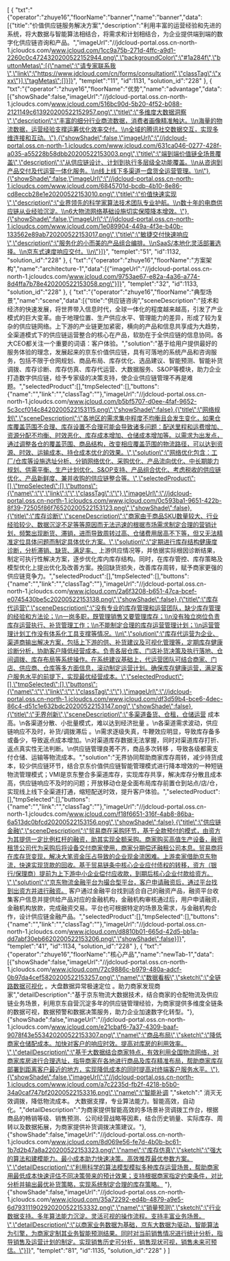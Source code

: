[
	{
		"txt":"{\"operator\":\"zhuye16\",\"floorName\":\"banner\",\"name\":\"banner\",\"data\":[{\"title\":\"价值供应链服务解决方案\",\"description\":\"利用丰富的运营经验和先进的系统，将大数据与智能算法相结合，将需求和计划相结合，为企业提供端到端的数字化供应链咨询和产品。\",\"imageUrl\":\"//jdcloud-portal.oss.cn-north-1.jcloudcs.com/www.jcloud.com/1cc9a75b-271d-4ffc-a9d1-2260c0c4724320200522152944.png\",\"backgroundColor\":\"#1a284f\",\"buttonMetas\":[{\"name\":\"请专家联系我\",\"link\":\"https://www.jdcloud.com/cn/forms/consultation\",\"classTag\":\"xxx\"}],\"tagMetas\":[]}]}",
		"templet":"11",
		"id":1131,
		"solution_id":"228"
	},
	{
		"txt":"{\"operator\":\"zhuye16\",\"floorName\":\"优势\",\"name\":\"advantage\",\"data\":[{\"showShade\":false,\"imageUrl\":\"//jdcloud-portal.oss.cn-north-1.jcloudcs.com/www.jcloud.com/516bc90d-5b20-4f52-b088-2121149c613920200522152957.png\",\"title\":\"多维度大数据洞察\",\"description\":\"丰富的细分行业商流数据，消费者画像精准触达。\\n海量的物流数据，运营经验支撑运筹优化效率交付。\\n全域的腾讯社交数据交互，实现多维连接和互动。\"},{\"showShade\":false,\"imageUrl\":\"//jdcloud-portal.oss.cn-north-1.jcloudcs.com/www.jcloud.com/631ca046-0277-428f-a035-a55228b58dbb20200522153003.png\",\"title\":\"端到端价值链全场景覆盖\",\"description\":\"从供应链设计、计划到执行多层级全功能覆盖。\\n从咨询到产品交付及代运营一体化服务。\\n线上线下多渠道一盘货全运营管理。\\n\"},{\"showShade\":false,\"imageUrl\":\"//jdcloud-portal.oss.cn-north-1.jcloudcs.com/www.jcloud.com/6845701d-bcdb-4b10-8e86-cd8eccb28e1e20200522153010.png\",\"title\":\"价值快速实现\",\"description\":\"业界领先的科学家算法技术团队专业护航。\\n数十年的电商供应链从业经验沉淀。\\n6大物流网络基础设施切实保障降本增效。\"},{\"showShade\":false,\"imageUrl\":\"//jdcloud-portal.oss.cn-north-1.jcloudcs.com/www.jcloud.com/1e089904-449a-4f3e-b40b-133562e89ab720200522153017.png\",\"title\":\"敏捷交付快速响应\",\"description\":\"服务化的小而美的产品组合编排。\\nSaaS/本地化灵活部署选择。\\n京东式速度响应交付。\\n\"}]}",
		"templet":"51",
		"id":1132,
		"solution_id":"228"
	},
	{
		"txt":"{\"operator\":\"zhuye16\",\"floorName\":\"方案架构\",\"name\":\"architecture-1\",\"data\":[{\"imageUrl\":\"//jdcloud-portal.oss.cn-north-1.jcloudcs.com/www.jcloud.com/9753ae67-e82a-4a36-a774-8d4ffa7b78e420200522153058.png\"}]}",
		"templet":"32",
		"id":1133,
		"solution_id":"228"
	},
	{
		"txt":"{\"operator\":\"zhuye16\",\"floorName\":\"典型场景\",\"name\":\"scene\",\"data\":[{\"title\":\"供应链咨询\",\"sceneDescription\":\"技术和经济的快速发展，将世界带入信息时代，全球一体化的程度越来越高，引发了产业模式的巨大变革。由于地理位置、生产供应水平、管理能力的差异，形成了较为复杂的供应链网络。上下游的产业链更加紧密，横向的产品和信息共享成为大趋势，全渠道模式下的供应链运营整合的核心在产品，软肋在于全供应链的信息协同。各大CEO都关注一个重要的词语：客户体验。\",\"solution\":\"基于给用户提供最好的服务体验的理念，发展起来的京东价值供应链，具有可落地的系统产品和咨询服务，包括不限于仓网规划、商品布局、库存优化、选品建议、智能预测、智能补货调拨、库存诊断、库存仿真、库存代运营、大数据服务、S&OP等模块，助力企业打造数字供应链，给予专家级的决策支持，使企业供应链管理不再是难题。\",\"selectedProduct\":[],\"tmpSelected\":[],\"buttons\":{\"name\":\"\",\"link\":\"\",\"classTag\":\"\"},\"imageUrl\":\"//jdcloud-portal.oss.cn-north-1.jcloudcs.com/www.jcloud.com/b5bf5707-d0ee-4faf-9652-5c3ccf014c8420200522153115.png\",\"showShade\":false},{\"title\":\"网络规划\",\"sceneDescription\":\"各地区的需求集中程度不均衡且会发生变化，如果仓库覆盖范围不合理、库存设置不合理可能会导致诸多问题：配送里程和运费增加、资源分配不均衡、时效恶化、库存成本增加、仓储成本增加等。以需求为出发点，通过调整各仓的覆盖范围、商品结构，改变相应覆盖范围的物流路径，可以达到资源、时效、运输成本、持仓成本优化的效果。\",\"solution\":\"网络优化包含：工厂/仓库等设施选址分析、分销网络优化、采购优化、产品流向优化、中长期能力规划、供需平衡、生产计划优化、S&OP支持、产品组合优化、考虑税收的供应链优化、产品新鲜度、兼并收购的供应链整合等。\",\"selectedProduct\":[],\"tmpSelected\":[],\"buttons\":{\"name\":\"\",\"link\":\"\",\"classTag\":\"\"},\"imageUrl\":\"//jdcloud-portal.oss.cn-north-1.jcloudcs.com/www.jcloud.com/0c593ba1-9651-422b-8f39-72505f86f76520200522153123.png\",\"showShade\":false},{\"title\":\"库存诊断\",\"sceneDescription\":\"商家由于商品SKU数量较大、行业经验较少、数据沉淀不足等等原因而无法迅速的根据市场需求制定合理的营销计划，频繁出现断货、滞销，进而导致周转过高、仓储费用居高不下等，但又无法精准定位具体问题而制定具体优化方案。\",\"solution\":\"定期进行库存结构健康度诊断，分析滞销、缺货、满足率、 上游供应情况等，并依据实际根因诊断结果，制定可执行性解决方案，逐步优化库内库存结构。同时，在库存管控、库存策略及模型优化上提出优化及改善方案。挽回缺货损失，改善库存周转，赋予商家更强的供应链竞争力。\",\"selectedProduct\":[],\"tmpSelected\":[],\"buttons\":{\"name\":\"\",\"link\":\"\",\"classTag\":\"\"},\"imageUrl\":\"//jdcloud-portal.oss.cn-north-1.jcloudcs.com/www.jcloud.com/2a6f3208-b651-47ca-bcef-e0745430be5c20200522153138.png\",\"showShade\":false},{\"title\":\"库存代运营\",\"sceneDescription\":\"没有专业的库存管理和运营团队，缺少库存管理的经验和方法论；\\n一岗多职，既管理销售又要管理库存；\\n没有独立岗位负责库存运营执行、补货管理工作；\\n不能制定合理的库存运营管理计划；\\n运营管理计划工作没有体系化工具支撑等情况。\\n\",\"solution\":\"库存代运营为企业、渠道商输出解决方案，包括上下游的供、补货建议及可视化管理等，定期库存健康诊断分析，协助客户降低经营成本。负责各层仓库、门店补货决策及执行落地、仓间调拨、库存布局等系统操作。在系统建议基础上，代运营团队可结合商家、门店、供应商、仓库等多方面信息，滚动制定运营计划。确保库存健康运营，满足客户服务水平的前提下，实现最优经营成本。\",\"selectedProduct\":[],\"tmpSelected\":[],\"buttons\":{\"name\":\"\",\"link\":\"\",\"classTag\":\"\"},\"imageUrl\":\"//jdcloud-portal.oss.cn-north-1.jcloudcs.com/www.jcloud.com/df3d59b4-bce6-4dec-86c4-d51c1e632bdc20200522153147.png\",\"showShade\":false},{\"title\":\"无界创新\",\"sceneDescription\":\"多渠道备货、仓租，仓储运营 成本高。\\n各渠道分散、小批量模式，难以达到经济批量 。\\n各渠道需求波动，供应链响应不及时，补货/调拨滞后 。\\n需求逐级失真，牛鞭效应明显，导致库存备多或备少，导致返点成本增加。\\n对渠道库存数据无法掌握，同时对渠道库存打折、返点真实性无法判断。\\n供应链管理良莠不齐，商品多次转移 ，导致各级都需支付仓储、运输等物流成本。\",\"solution\":\"无界协同帮助商家库存周转，减少持货成本，较少供应链环节，结合京东价值供应链智能管理模式进行降本增效的一种短链物流管理模式；VMI是京东整合多渠道库存，实现库存共享，解决库存分散且成本高，供应链响应不及时的问题；开放移动仓是全面布局库存前置仓到站点/店/仓，实现线上线下全渠道打通，缩短配送时效，提升客户体验。\",\"selectedProduct\":[],\"tmpSelected\":[],\"buttons\":{\"name\":\"\",\"link\":\"\",\"classTag\":\"\"},\"imageUrl\":\"//jdcloud-portal.oss.cn-north-1.jcloudcs.com/www.jcloud.com/f18f6651-316f-4ab8-86ba-6a513dc0bfcd20200522153156.png\",\"showShade\":false},{\"title\":\"供应链金融\",\"sceneDescription\":\"贸易商在采购环节，基于全款预付的模式，由资方为其提供一定比例杠杆的融资，助其实现全额采购。商家购买高值生产设备，融资租赁公司代为采购后将设备交付商家使用，商家分期偿还融租公司本息。贸易商将在库存货变现，解决大笔资金压占导致的企业现金流困难。上游卖家借助京东物流，快速实现货款的回收。基于贸易链条中核心企业应付债权的转移，资方（银行/保理商）提前为上下游中小企业偿付应收款，到期后核心企业付款给资方。\",\"solution\":\"京东物流金融平台为撮合型平台，客户申请融资后，通过平台找到出资方并进行融资。 客户通过金融平台找到适合自己的融资产品，融资平台收集客户信息并提供给产品对应的金融机构，金融机构审核通过后，用户申请融资，金融机构放款，完成融资交易。平台也可根据特定的场景及需求，与金融机构合作，设计供应链金融产品。\",\"selectedProduct\":[],\"tmpSelected\":[],\"buttons\":{\"name\":\"\",\"link\":\"\",\"classTag\":\"\"},\"imageUrl\":\"//jdcloud-portal.oss.cn-north-1.jcloudcs.com/www.jcloud.com/d8810b01-665d-42d5-bb1a-dd7abf30eb6620200522153206.png\",\"showShade\":false}]}",
		"templet":"41",
		"id":1134,
		"solution_id":"228"
	},
	{
		"txt":"{\"operator\":\"zhuye16\",\"floorName\":\"核心产品\",\"name\":\"newTab-1\",\"data\":[{\"showShade\":false,\"imageUrl\":\"//jdcloud-portal.oss.cn-north-1.jcloudcs.com/www.jcloud.com/72c9886c-b979-480a-adcf-0b97da4cef5820200522153257.png\",\"name\":\"数据看板\",\"sketch\":\"全链路数据可视化 。大盘数据异常极速定位 。助力商家发现商家\",\"detailDescription\":\"基于京东物流大数据技术，结合商家的仓配物流及供应链业务场景，利用京东自营沉淀多年的供应链管理经验，为商家提供多维度全链条的数据可视，数据预警和数据决策服务，助力企业加速数字化转型。\"},{\"showShade\":false,\"imageUrl\":\"//jdcloud-portal.oss.cn-north-1.jcloudcs.com/www.jcloud.com/e21cbaf6-7a37-4309-baaf-9078f43e553420200522153307.png\",\"name\":\"商品布局\",\"sketch\":\"降低商家仓储配成本。加快对客户的响应时效。提高对库房的利用效率。\",\"detailDescription\":\"基于大数据结合商家特点，有效利用全国物流网络，对商家库房进行合理选址，指导商家在各地进行商品及库存精准布局，帮助商家库存部署到距离客户最近的地方，实现降低成本的同时提高对终端客户服务水平。\"},{\"showShade\":false,\"imageUrl\":\"//jdcloud-portal.oss.cn-north-1.jcloudcs.com/www.jcloud.com/a7c2235d-fb2f-4218-b5b0-34a0caf747bf20200522153316.png\",\"name\":\"智能补调 \",\"sketch\":\" 消灭无效调拨，降低物流成本。 大数据支撑，专业算法能力。智能高效，自动化。\",\"detailDescription\":\"为商家提供智能高效的多场景补货调拨工作台，根据商品的畅销等级、销售预测、公司经营战略等因素，结合历史销量、实际库存、周转以及数据拓展，为商家提供补货调拨决策建议。\"},{\"showShade\":false,\"imageUrl\":\"//jdcloud-portal.oss.cn-north-1.jcloudcs.com/www.jcloud.com/8d069e56-fe7d-4b0b-bc61-1b7d2b47a8a220200522153323.png\",\"name\":\"库存仿真\",\"sketch\":\"强大的算法和建模能力。最小成本助力快速决策。高效推荐最优参数方案。\",\"detailDescription\":\"利用科学的算法模型模拟多种库存运营场景，帮助商家用最低成本快速评估不同决策带来的预计效果；支持根据商家指定约束条件，对比分析并输出最优补货策略，实现系统制定合理的库存策略。 \"},{\"showShade\":false,\"imageUrl\":\"//jdcloud-portal.oss.cn-north-1.jcloudcs.com/www.jcloud.com/35a72292-ed4b-4879-a9e5-6d793111902920200522153332.png\",\"name\":\"销量预测\",\"sketch\":\"行业数据支持。多年算法能力沉淀。灵活可视的操作流程。支持丰富业务场景。\",\"detailDescription\":\"以商家业务数据为基础，京东大数据为驱动，智能算法为引擎，为商家定制其业务智能预测结果。同时对当前销售情况进行统计分析，指导销售及运营计划的制定。实现销售历史可分析，销售现状可视，销售未来可预估。\"}]}",
		"templet":"81",
		"id":1135,
		"solution_id":"228"
	}
]